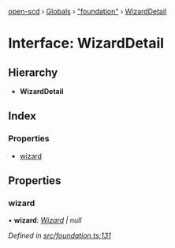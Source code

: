 [open-scd](../README.md) › [Globals](../globals.md) › ["foundation"](../modules/_foundation_.md) › [WizardDetail](_foundation_.wizarddetail.md)

# Interface: WizardDetail

## Hierarchy

* **WizardDetail**

## Index

### Properties

* [wizard](_foundation_.wizarddetail.md#wizard)

## Properties

###  wizard

• **wizard**: *[Wizard](../modules/_foundation_.md#wizard) | null*

*Defined in [src/foundation.ts:131](https://github.com/openscd/open-scd/blob/2534042/src/foundation.ts#L131)*
